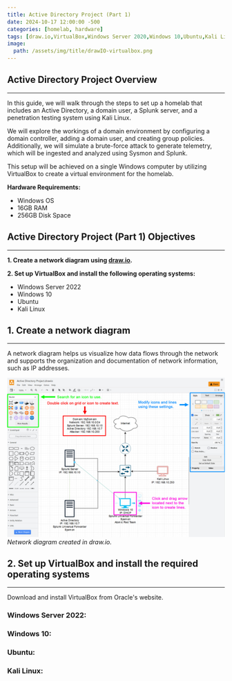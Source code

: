 ```yaml
---
title: Active Directory Project (Part 1)
date: 2024-10-17 12:00:00 -500
categories: [homelab, hardware]
tags: [draw.io,VirtualBox,Windows Server 2020,Windows 10,Ubuntu,Kali Linux]
image: 
  path: /assets/img/title/drawIO-virtualbox.png
---
```


## Active Directory Project Overview
---
In this guide, we will walk through the steps to set up a homelab that includes an Active Directory, a domain user, a Splunk server, and a penetration testing system using Kali Linux.

We will explore the workings of a domain environment by configuring a domain controller, adding a domain user, and creating group policies. Additionally, we will simulate a brute-force attack to generate telemetry, which will be ingested and analyzed using Sysmon and Splunk.

This setup will be achieved on a single Windows computer by utilizing VirtualBox to create a virtual environment for the homelab.

**Hardware Requirements:**

* Windows OS
* 16GB RAM
* 256GB Disk Space

## Active Directory Project (Part 1) Objectives
---
**1. Create a network diagram using [draw.io](https://app.diagrams.net/).**

**2. Set up VirtualBox and install the following operating systems:**

* Windows Server 2022
* Windows 10
* Ubuntu
* Kali Linux

## 1. Create a network diagram
---
A network diagram helps us visualize how data flows through the network and supports the organization and documentation of network information, such as IP addresses.

![NetworkDiagram](/assets/img/2024-10-18-Active-Directory-Project-Part-1/NetworkDiagram.jpg)
_Network diagram created in draw.io._

## 2. Set up VirtualBox and install the required operating systems
---
Download and install VirtualBox from Oracle's website. 

### Windows Server 2022:

### Windows 10:

### Ubuntu:

### Kali Linux: